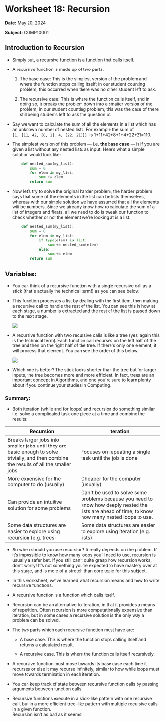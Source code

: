 Worksheet 18: Recursion
=======================

**Date:** May 20, 2024

**Subject:** COMP10001


Introduction to Recursion
-------------------------

*   Simply put, a recursive function is a function that calls itself.

*   A recursive function is made up of two parts:
    
    1.  The base case: This is the simplest version of the problem and where the function stops calling itself; in our student counting problem, this occurred when there was no other student left to ask.
    
    2.  The recursive case: This is where the function calls itself, and in doing so, it breaks the problem down into a smaller version of the problem; in our student counting problem, this was the case of there still being students left to ask the question of.

*   Say we want to calculate the sum of all the elements in a list which has an unknown number of nested lists. For example the sum of  `[1, [11, 42, [8, 1], 4, [22, 21]]]`  is 1+11+42+8+1+4+22+21=110.

*   The simplest version of this problem — i.e. **the base case** — is if you are given a list without any nested lists as input. Here’s what a simple solution would look like:
    ```python
        def nested_sum(my_list):
            sum = 0
            for elem in my_list:
                sum += elem
            return sum
    ```
        
    

*   Now let’s try to solve the original harder problem, the harder problem says that some of the elements in the list can be lists themselves, whereas with our simple solution we have assumed that all the elements will be numbers. Since we already know how to calculate the sum of a list of integers and floats, all we need to do is tweak our function to check whether or not the element we’re looking at is a list.
    ```python
        def nested_sum(my_list):
            sum = 0
            for elem in my_list:
                if type(elem) is list:
                    sum += nested_sum(elem)
                else:
                    sum += elem
            return sum
    ```

**Variables:**
--------------

*   You can think of a recursive function with a single recursive call as a stick (that's actually the technical term!) as you can see below.

*   This function processes a list by dealing with the first item, then making a recursive call to handle the rest of the list. You can see this in how at each stage, a number is extracted and the rest of the list is passed down to the next stage.
    
    [![](Worksheet%2018%20Recursion%20c516a1b0ec4942c78166750d12372793/Untitled.png)](Worksheet%2018%20Recursion%20c516a1b0ec4942c78166750d12372793/Untitled.png)
    

*   A recursive function with two recursive calls is like a tree (yes, again this is the technical term). Each function call recurses on the left half of the tree and then on the right half of the tree. If there's only one element, it will process that element. You can see the order of this below.
    
    [![](Worksheet%2018%20Recursion%20c516a1b0ec4942c78166750d12372793/Untitled%201.png)](Worksheet%2018%20Recursion%20c516a1b0ec4942c78166750d12372793/Untitled%201.png)
    

*   Which one is better? The stick looks shorter than the tree but for larger inputs, the tree becomes more and more efficient. In fact, trees are an important concept in Algorithms, and one you're sure to learn plenty about if you continue your studies in Computing.

### Summary:

*   Both iteration (while and for loops) and recursion do something similar i.e. solve a complicated task one piece at a time and combine the results:

|**Recursion**|**Iteration**|
|-------------|-------------|
|Breaks larger jobs into smaller jobs until they are basic enough to solve trivially, and then combine the results of all the smaller jobs|Focuses on repeating a single task until the job is done|
|More expensive for the computer to do (usually)|Cheaper for the computer (usually)|
|Can provide an intuitive solution for some problems|Can't be used to solve some problems because you need to know how deeply nested the lists are ahead of time, to know how many nested loops to use.|
|Some data structures are easier to explore using recursion (e.g. trees)|Some data structures are easier to explore using iteration (e.g. lists)|

*   So when should you use recursion? It really depends on the problem. If it’s impossible to know how many loops you’ll need to use, recursion is usually a safer bet. If you still can't quite grasp how recursion works, don’t worry! It’s not something you’re expected to have mastery over at this stage, and is more of a stretch than core topic for this subject.

*   In this worksheet, we've learned what recursion means and how to write recursive functions.

*   A recursive function is a function which calls itself.

*   Recursion can be an alternative to iteration, in that it provides a means of repetition. Often recursion is more computationally expensive than iteration, but in some cases a recursive solution is the only way a problem can be solved.

*   The two parts which each recursive function must have are:
    
    *   A base case. This is where the function stops calling itself and returns a calculated result.
    
    *   A recursive case. This is where the function calls itself recursively.

*   A recursive function must move towards its base case each time it recurses or else it may recurse infinitely, similar to how while loops must move towards termination in each iteration.

*   You can keep track of state between recursive function calls by passing arguments between function calls

*   Recursive functions execute in a stick-like pattern with one recursive call, but in a more efficient tree-like pattern with multiple recursive calls in a given function.  
    Recursion isn’t as bad as it seems!

